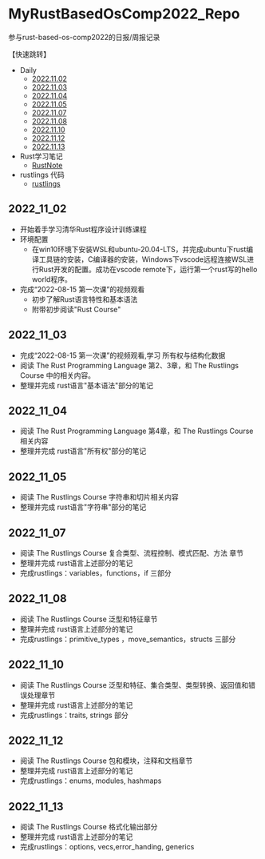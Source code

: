 # MyRustBasedOsComp2022_Repo
参与rust-based-os-comp2022的日报/周报记录

【快速跳转】

* Daily
  * [2022.11.02](#2022_11_02)
  * [2022.11.03](#2022_11_03)
  * [2022.11.04](#2022_11_04) 
  * [2022.11.05](#2022_11_05)
  * [2022.11.07](#2022_11_07)
  * [2022.11.08](#2022_11_08)
  * [2022.11.10](#2022_11_10)
  * [2022.11.12](#2022_11_12)
  * [2022.11.13](#2022_11_13)
* Rust学习笔记
  * [RustNote](./note/RustNote.md)
* rustlings 代码
  * [rustlings](./rustlings/exercises/)

## 2022_11_02

* 开始着手学习清华Rust程序设计训练课程
* 环境配置
  * 在win10环境下安装WSL和ubuntu-20.04-LTS，并完成ubuntu下rust编译工具链的安装，C编译器的安装，Windows下vscode远程连接WSL进行Rust开发的配置。成功在vscode remote下，运行第一个rust写的hello world程序。
* 完成“2022-08-15 第一次课”的视频观看
  * 初步了解Rust语言特性和基本语法
  * 附带初步阅读"Rust Course"

## 2022_11_03

* 完成“2022-08-15 第一次课”的视频观看,学习 所有权与结构化数据
* 阅读 The Rust Programming Language 第2、3章，和 The Rustlings Course 中的相关内容。
* 整理并完成 rust语言"基本语法"部分的笔记

## 2022_11_04

* 阅读 The Rust Programming Language 第4章，和 The Rustlings Course相关内容
* 整理并完成 rust语言"所有权"部分的笔记

## 2022_11_05

* 阅读 The Rustlings Course 字符串和切片相关内容
* 整理并完成 rust语言"字符串"部分的笔记

## 2022_11_07

* 阅读  The Rustlings Course 复合类型、流程控制、模式匹配、方法 章节
* 整理并完成 rust语言上述部分的笔记
* 完成rustlings：variables，functions，if  三部分

## 2022_11_08

* 阅读   The Rustlings Course 泛型和特征章节
* 整理并完成 rust语言上述部分的笔记
* 完成rustlings：primitive_types ，move_semantics，structs  三部分  

## 2022_11_10

* 阅读   The Rustlings Course 泛型和特征、集合类型、类型转换、返回值和错误处理章节
* 整理并完成 rust语言上述部分的笔记
* 完成rustlings：traits, strings 部分

## 2022_11_12

* 阅读   The Rustlings Course 包和模块，注释和文档章节
* 整理并完成 rust语言上述部分的笔记
* 完成rustlings：enums, modules, hashmaps

 ## 2022_11_13

* 阅读   The Rustlings Course 格式化输出部分
* 整理并完成 rust语言上述部分的笔记
* 完成rustlings：options, vecs,error_handing, generics  
